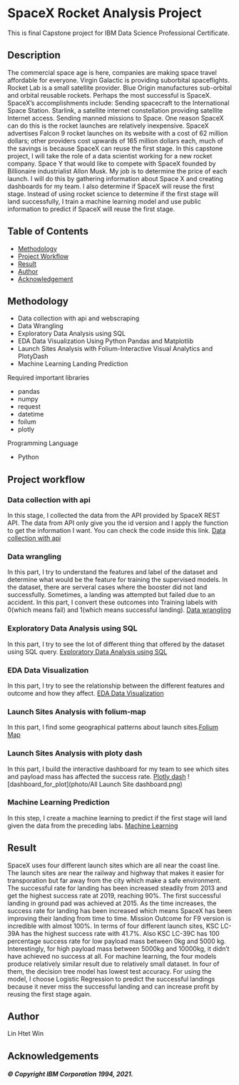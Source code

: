 # SpaceX Rocket Analysis Project

This is final Capstone project for IBM Data Science Professional Certificate.

## Description
The commercial space age is here, companies are making space travel affordable for everyone. Virgin Galactic is providing suborbital spaceflights. Rocket Lab is a small satellite provider. Blue Origin manufactures sub-orbital and orbital reusable rockets. Perhaps the most successful is SpaceX. SpaceX’s accomplishments include: Sending spacecraft to the International Space Station. Starlink, a satellite internet constellation providing satellite Internet access. Sending manned missions to Space. One reason SpaceX can do this is the rocket launches are relatively inexpensive. SpaceX advertises Falcon 9 rocket launches on its website with a cost of 62 million dollars; other providers cost upwards of 165 million dollars each, much of the savings is because SpaceX can reuse the first stage. 
In this capstone project, I will take the role of a data scientist working for a new rocket company. Space Y that would like to compete with SpaceX founded by Billionaire industrialist Allon Musk. My job is to determine the price of each launch. I will do this by gathering information about Space X and creating dashboards for my team. I also determine if SpaceX will reuse the first stage. Instead of using rocket science to determine if the first stage will land successfully, I train a machine learning model and use public information to predict if SpaceX will reuse the first stage.

## Table of Contents
- [Methodology](#methodology)
- [Project Workflow](#project)
- [Result](#result)
- [Author](#author)
- [Acknowledgement](#acknow)

## Methodology <a name="methodology"></a>
- Data collection with api and webscraping 
- Data Wrangling
- Exploratory Data Analysis using SQL
- EDA Data Visualization Using Python Pandas and Matplotlib
- Launch Sites Analysis with Folium-Interactive Visual Analytics and PlotyDash
- Machine Learning Landing Prediction

Required important libraries
- pandas
- numpy
- request
- datetime
- foilum
- plotly
  
Programming Language 
- Python

## Project workflow <a name="project"></a>
### Data collection with api 
  In this stage, I collected the data from the API provided by SpaceX REST API. The data from API only give you the id version and I apply the function to get the information I want. You can check the code inside this link. [Data collection with api](https://github.com/Kolinhtetwin/IBM-DataScience-Capstone/blob/3d6bc14f6688ee07d0407c1282e3f7099e21d928/Data%20collection%20with%20api.ipynb)


### Data wrangling
In this part, I try to understand the features and label of the dataset and determine what would be the feature for training the supervised models. In the dataset, there are serveral cases where the booster did not land successfully. Sometimes, a landing was attempted but failed due to an accident. In this part, I convert these outcomes into Training labels with 0(which means fail) and 1(which means successful landing).
[Data wrangling](https://github.com/Kolinhtetwin/IBM-DataScience-Capstone/blob/3d6bc14f6688ee07d0407c1282e3f7099e21d928/Data%20collection%20with%20api.ipynb)

### Exploratory Data Analysis using SQL
In this part, I try to see the lot of different thing that offered by the dataset using SQL query. 
[Exploratory Data Analysis using SQL](https://github.com/Kolinhtetwin/IBM-DataScience-Capstone/blob/3d6bc14f6688ee07d0407c1282e3f7099e21d928/EDA%20with%20sqlite.ipynb)

### EDA Data Visualization
In this part, I try to see the relationship between the different features and outcome and how they affect. 
[EDA Data Visualization](https://github.com/Kolinhtetwin/IBM-DataScience-Capstone/blob/3d6bc14f6688ee07d0407c1282e3f7099e21d928/Exploratory%20Data%20Analysis%20with%20Data%20Visualization.ipynb)

### Launch Sites Analysis with folium-map
In this part, I find some geographical patterns about launch sites.[Folium Map](https://github.com/Kolinhtetwin/IBM-DataScience-Capstone/blob/3d6bc14f6688ee07d0407c1282e3f7099e21d928/folium%20lab.ipynb)

###  Launch Sites Analysis with ploty dash
In this part, I build the interactive dashboard for my team to see which sites and payload mass has affected the success rate. [Plotly dash](https://github.com/Kolinhtetwin/IBM-DataScience-Capstone/blob/3d6bc14f6688ee07d0407c1282e3f7099e21d928/spacex_dash_app.py)
![dashboard_for_plot](photo/All Launch Site dashboard.png)

### Machine Learning Prediction
In this step, I create a machine learning to predict if the first stage will land given the data from the preceding labs. [Machine Learning](https://github.com/Kolinhtetwin/IBM-DataScience-Capstone/blob/3d6bc14f6688ee07d0407c1282e3f7099e21d928/Machine%20Learning.ipynb)

## Result <a name= "result"></a>
SpaceX uses four different launch sites which are all near the coast line. The launch sites are near the railway and highway that makes it easier for transporation but far away from the city which make a safe environment.
The successful rate for landing has been increased steadily from 2013 and get the highest success rate at 2019, reaching 90%. The first successful landing in ground pad was achieved at 2015. As the time increases, the success rate for landing has been increased which means SpaceX has been improving their landing from time to time. 
Mission Outcome for F9 version is incredible with almost 100%. In terms of four different launch sites, KSC LC-39A has the highest success rate with 41.7%.
Also KSC LC-39C has 100 percentage success rate for low payload mass between 0kg and 5000 kg.
Interestingly, for high payload mass between 5000kg and 10000kg, it didn’t have achieved no success at all.
For machine learning, the four models produce relatively similar result due to relatively small dataset. In four of them, the decision tree model has lowest test accuracy. For using the model, I choose Logistic Regression to predict the successful landings because it never miss the successful landing and can increase profit by reusing the first stage again.

## Author <a name="author"></a>
Lin Htet Win

## Acknowledgements <a name="acknow"></a>
##### © Copyright IBM Corporation 1994, 2021.


